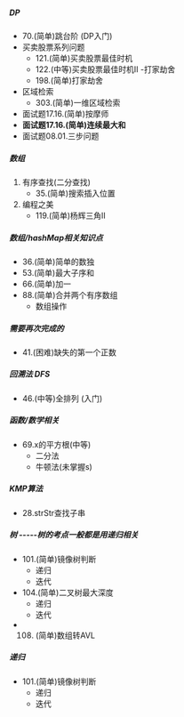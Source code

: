 ##### DP
- 70.(简单)跳台阶 (DP入门)
- 买卖股票系列问题
	- 121.(简单)买卖股票最佳时机
	- 122.(中等)买卖股票最佳时机II
-打家劫舍
	- 198.(简单)打家劫舍
- 区域检索
	- 303.(简单)一维区域检索
- 面试题17.16.(简单)按摩师
- __面试题17.16.(简单)连续最大和__
- 面试题08.01.三步问题

##### 数组
1. 有序查找(二分查找)
	- 35.(简单)搜索插入位置 
2. 编程之美
	- 119.(简单)杨辉三角II


##### 数组/hashMap相关知识点
- 36.(简单)简单的数独
- 53.(简单)最大子序和
- 66.(简单)加一
- 88.(简单)合并两个有序数组
	- 数组操作

##### 需要再次完成的
- 41.(困难)缺失的第一个正数


##### 回溯法 DFS
- 46.(中等)全排列  (入门) 


##### 函数/数学相关
- 69.x的平方根(中等) 
	- 二分法 
	- 牛顿法(未掌握s)

##### KMP算法
- 28.strStr查找子串

##### 树 -----树的考点一般都是用递归相关
- 101.(简单)镜像树判断
	- 递归
	- 迭代
- 104.(简单)二叉树最大深度
	- 递归
	- 迭代
- 108. (简单)数组转AVL

##### 递归
- 101.(简单)镜像树判断
	- 递归
	- 迭代


